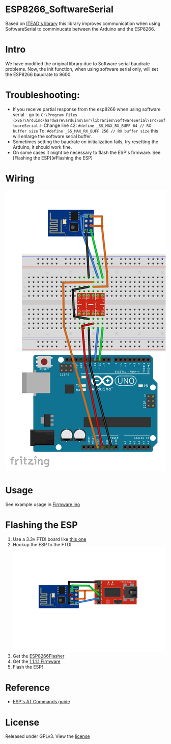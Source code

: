 # ESP8266_SoftwareSerial

Based on [ITEAD's library](https://github.com/itead/ITEADLIB_Arduino_WeeESP8266) this library improves communication when using SoftwareSerial to comminucate between the Arduino and the ESP8266.

# Intro
We have modified the original library due to Software serial baudrate problems.
Now, the init function, when using software serial only, will set the ESP8266 baudrate to 9600.

# Troubleshooting:
   -  If you receive partial response from the esp8266 when using software serial - 
      go to `C:\Program Files (x86)\Arduino\hardware\arduino\avr\libraries\SoftwareSerial\src\SoftwareSerial.h`
      Change line 42: `#define _SS_MAX_RX_BUFF 64 // RX buffer size`
      To: `#define _SS_MAX_RX_BUFF 256 // RX buffer size`
      this will enlarge the software serial buffer.
   -  Sometimes setting the baudrate on initialization fails, try resetting the Arduino, it should work fine.
   -  On some cases it might be necessary to flash the ESP's firmware. See [Flashing the ESP](#Flashing the ESP)

# Wiring
![Wiring ESP8266 to Arduino Uno](Docs/Wiring.PNG)

# Usage
See example usage in [Firmware.ino](Firmware/Firmware.ino)

# Flashing the ESP
1. Use a 3.3v FTDI board like [this one](https://www.sparkfun.com/products/9873)
2. Hookup the ESP to the FTDI
![Wiring ESP8266 to FTDI](Docs/WiringFTDI.PNG)
3. Get the [ESP8266Flasher](https://github.com/nodemcu/nodemcu-flasher/tree/master/Win32/Release)
4. Get the [1.1.1.1 Firmware](https://github.com/mlwmlw/esp8266-workshop/raw/master/firmware/v1.1.1.1%20AT%20Firmware.bin)
5. Flash the ESP!

# Reference
* [ESP's AT Commands guide](https://cdn.sparkfun.com/assets/learn_tutorials/4/0/3/4A-ESP8266__AT_Instruction_Set__EN_v0.30.pdf)

# License
Released under GPLv3. View the [license](LICENSE)
